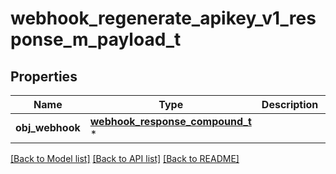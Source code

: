 # webhook_regenerate_apikey_v1_response_m_payload_t

## Properties
Name | Type | Description | Notes
------------ | ------------- | ------------- | -------------
**obj_webhook** | [**webhook_response_compound_t**](webhook_response_compound.md) \* |  | 

[[Back to Model list]](../README.md#documentation-for-models) [[Back to API list]](../README.md#documentation-for-api-endpoints) [[Back to README]](../README.md)


